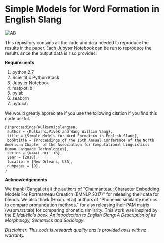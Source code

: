 # Simple Models for Word Formation in English Slang

![AB](https://github.com/viveksck/simplicity/raw/master/slang_generator_github.PNG)

This repository contains all the code and data needed to reproduce the results in the paper. 
Each Jupyter Notebook can be run to reproduce the results since the output data is also provided.

**Requirements**
1. python 2.7
2. Scientific Python Stack
3. Jupyter Notebook
4. matplotlib
5. pylab
6. seaborn
7. pytorch

We would greatly appreciate if you use the following citation if you find this code useful.

```
@inproceedings{Kulkarni:slanggen,
 author = {Kulkarni,Vivek and Wang William Yang},
 title = {Simple Models for Word Formation in English Slang},
 booktitle = {Proceedings of the 16th Annual Conference of the North American Chapter of the Association for Computational Linguistics: Human Language Technologies},
 series = {NAACL HLT '18},
 year = {2018},
 location = {New Orleans, USA},
 numpages = {9},
} 
```

**Acknowledgements**

We thank (Gangal.et al) the authors of "Charmanteau: Character Embedding Models For Portmanteau Creation (EMNLP 2017)" for releasing their data for blends. We also thank (Hixon. et.al) authors of "Phonemic similarity metrics to compare pronunciation methods." for also releasing their PAM matrix (wspm.txt.tab) for comparing phonetic similarity. This work was inspired by the *E.Matiello's book: An Introduction to English Slang: A Description of its Morphology, Semantics and Sociology*.


*Disclaimer: This code is research quality and is provided as is with no warranty.*
